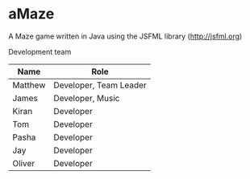 # aMaze
A Maze game written in Java using the JSFML library (http://jsfml.org)

Development team

Name  | Role
------------- | -------------
Matthew  | Developer, Team Leader
James  | Developer, Music
Kiran | Developer
Tom | Developer
Pasha | Developer
Jay | Developer
Oliver | Developer
